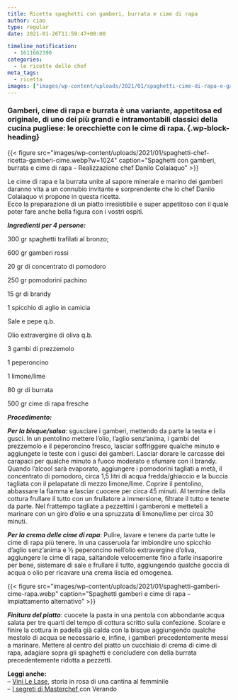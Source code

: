 ```yaml
---
title: Ricetta spaghetti con gamberi, burrata e cime di rapa
author: ciao
type: regular
date: 2021-01-26T11:59:47+00:00

timeline_notification:
  - 1611662390
categories:
  - le ricette dello chef
meta_tags:
  - ricetta
images: ["images/wp-content/uploads/2021/01/spaghetti-cime-di-rapa-e-gamberi-ricetta.webp"]
---
```

### Gamberi, cime di rapa e burrata è una variante, appetitosa ed originale, di uno dei più grandi e intramontabili classici della cucina pugliese: le orecchiette con le cime di rapa. {.wp-block-heading}


{{< figure src="images/wp-content/uploads/2021/01/spaghetti-chef-ricetta-gamberi-cime.webp?w=1024" caption="Spaghetti con gamberi, burrata e cime di rapa &#8211; Realizzazione chef Danilo Colaiaquo" >}}


Le cime di rapa e la burrata unite al sapore minerale e marino dei gamberi daranno vita a un connubio invitante e sorprendente che lo chef Danilo Colaiaquo vi propone in questa ricetta.  
Ecco la preparazione di un piatto irresistibile e super appetitoso con il quale poter fare anche bella figura con i vostri ospiti.

**_Ingredienti per 4 persone:_**

300 gr spaghetti trafilati al bronzo;

600 gr gamberi rossi

20 gr di concentrato di pomodoro

250 gr pomodorini pachino&nbsp;

15 gr di brandy

1 spicchio di aglio in camicia&nbsp;

Sale e pepe q.b.

Olio extravergine di oliva q.b.

3 gambi di prezzemolo

1 peperoncino&nbsp;

1 limone/lime

80 gr di burrata&nbsp;

500 gr cime di rapa fresche&nbsp;

**_Procedimento:_**

**_Per la bisque/salsa_**: sgusciare i gamberi, mettendo da parte la testa e i gusci. In un pentolino mettere l&#8217;olio, l&#8217;aglio senz&#8217;anima, i gambi del prezzemolo e il peperoncino fresco, lasciar soffriggere qualche minuto e aggiungete le teste con i gusci dei gamberi. Lasciar dorare le carcasse dei carapaci per qualche minuto a fuoco moderato e sfumare con il brandy. Quando l’alcool sarà evaporato, aggiungere i pomodorini tagliati a metà, il concentrato di pomodoro, circa 1,5 litri di acqua fredda/ghiaccio e la buccia tagliata con il pelapatate di mezzo limone/lime. Coprire il pentolino, abbassare la fiamma e lasciar cuocere per circa 45 minuti. Al termine della cottura frullare il tutto con un frullatore a immersione, filtrate il tutto e tenete da parte. Nel frattempo tagliate a pezzettini i gamberoni e metteteli a marinare con un giro d’olio e una spruzzata di limone/lime per circa 30 minuti.

**_Per la crema delle cime di rapa_**: Pulire, lavare e tenere da parte tutte le cime di rapa più tenere. In una casseruola far imbiondire uno spicchio d&#8217;aglio senz&#8217;anima e ½ peperoncino nell’olio extravergine d&#8217;oliva, aggiungere le cime di rapa, saltandole velocemente fino a farle insaporire per bene, sistemare di sale e frullare il tutto, aggiungendo qualche goccia di acqua o olio per ricavare una crema liscia ed omogenea.


{{< figure src="images/wp-content/uploads/2021/01/spaghetti-gamberi-cime-rapa.webp" caption="Spaghetti gamberi e cime di rapa &#8211; impiattamento alternativo" >}}


**_Finitura del piatto_**: cuocete la pasta in una pentola con abbondante acqua salata per tre quarti del tempo di cottura scritto sulla confezione. Scolare e finire la cottura in padella già calda con la bisque aggiungendo qualche mestolo di acqua se necessario e, infine, i gamberi precedentemente messi a marinare. Mettere al centro del piatto un cucchiaio di crema di cime di rapa, adagiare sopra gli spaghetti e concludere con della burrata precedentemente ridotta a pezzetti.



**Leggi anche:**  
&#8211; <a href="https://aleepepe.com/2020/12/03/le-lase-vini-intervista-orte/" target="_blank" rel="noreferrer noopener">Vini Le Lase</a>, storia in rosa di una cantina al femminile  
&#8211; <a href="https://aleepepe.com/2020/09/07/segreti-masterchef-verando/" target="_blank" rel="noreferrer noopener">I segreti di Masterchef </a>con Verando